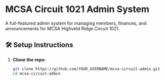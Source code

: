 # MCSA Circuit 1021 Admin System
A full-featured admin system for managing members, finances, and announcements for MCSA Highveld Ridge Circuit 1021.

## 🛠️ Setup Instructions
1. **Clone the repo**:  
   ```bash
   git clone https://github.com/YOUR_USERNAME/mcsa-circuit-admin.git
   cd mcsa-circuit-admin
